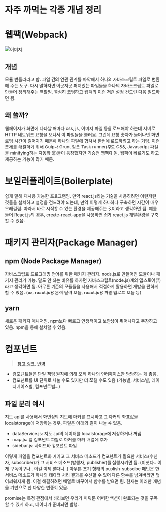 자주 까먹는 각종 개념 정리
===

# 웹팩(Webpack)

![이미지](https://t1.daumcdn.net/cfile/tistory/9915694B5A33349630)


## 개념

모듈 번들러라고 함. 파일 간의 연관 관계를 파악해서 하나의 자바스크립트 파일로 변환해 주는 도구. 다시 말하자면 이곳저곳 퍼져있는 파일들을 하나의 자바스크립트 파일로 만들어 정리해주는 역할임. 열심히 코딩하고 웹팩의 이런 저런 설정 건드린 다음 빌드하면 됨.


## 왜 쓸까?

웹페이지가 화면에 나타날 때마다 css, js, 이미지 파일 등을 로드해야 하는데 서버로 HTTP 네트워크 요청을 보내서 이 파일들을 불러옴. 그런데 요청 숫자가 늘어나면 화면 로딩 시간이 길어지기 때문에 하나의 파일에 합쳐서 한번에 로드하려고 하는 거임. 이런 문제를 해결하기 위해 Gulp나 Grunt 같은 Task runner(주로 CSS, Javascript 파일을 minifying하는 자동화 툴)들이 등장했지만 기승전 웹팩이 됨. 웹팩이 빠르기도 하고 제공하는 기능이 많기 때문.


# 보일러플레이트(Boilerplate)

쉽게 말해 재사용 가능한 프로그램임. 만약 react.js라는 기술을 사용하려면 이런저런 것들을 설치하고 설정을 건드려야 되는데, 만약 이렇게 하나하나 구축하면 시간이 매우 오래걸림. 따라서 바로 시작할 수 있는 환경을 제공해주는 것이라고 생각하면 됨.
예를 들어 React.js의 경우, create-react-app을 사용하면 쉽게 react.js 개발환경을 구축할 수 있음.


# 패키지 관리자(Package Manager)

## npm (Node Package Manager)

자바스크립트 프로그래밍 언어를 위한 패키지 관리자. node.js로 만들어진 모듈이나 패키지 관리가 가능. 말도 안 되는 비유를 하자면 자바스크립트(node.js)계의 앱스토어(?)라고 생각하면 됨. 아무튼 기존의 모듈들을 사용해서 적절하게 활용하면 개발을 편하게 할 수 있음. (ex, react.js용 음력 달력 모듈, react.js용 파일 업로드 모듈 등)


## yarn

새로운 패키지 매니저임. npm보다 빠르고 안정적이고 보안성이 뛰어나다고 주장하고 있음. npm을 통해 설치할 수 있음.

# 컴포넌트
> [참고 링크](https://rinae.dev/posts/why-every-beginner-front-end-developer-should-know-publish-subscribe-pattern-kr), [번역](https://itnext.io/why-every-beginner-front-end-developer-should-know-publish-subscribe-pattern-72a12cd68d44)
* 컴포넌트들은 단일 책임 원칙에 의해 오직 하나의 인터페이스만 담당하는 게 좋음.
* 컴포넌트를 UI 단위로 나눌 수도 있지만 더 쪼갤 수도 있음 (기능별, 서비스별, 데이터베이스별, 컴포넌트별...)

## 파일 분리 예시
지도 api를 사용해서 화면상의 지도에 마커를 표시하고 그 마커의 좌표값을 localstorage에 저장하는 경우, 파일은 아래와 같이 나눌 수 있음.

* dataService.js: 지도 api의 데이터를 localstorage에 저장하거나 꺼냄
* map.js: 맵 컴포넌트 파일로 마커를 마커 배열에 추가
* sidebar.js: 사이드바 컴포넌트 파일

이렇게 파일을 컴포넌트화 시키고 그 서비스 메소드가 컴포넌트가 필요한 서비스(수신자, subscriber)가 그 서비스 메소드(발행자, publisher)를 실행시키면 됨. (미쳣다.. 이게 구독이구나.. 이걸 이제 알다니..) 아무튼 초기 형태의 publish-subscibe 패턴은 한 서비스 메소드가 하나의 데이터 처리 결과를 수신할 수 있어 다른 함수를 넘겨버리면 덮어씌워지게 됨. 이걸 해결하려면 배열로 바꾸어서 함수를 받으면 됨. 현재는 이러한 개념을 기반으로 한 다양한 변종이 있음.

promise는 특정 관점에서 바라보면 우리가 미뤄둔 어떠한 액션이 완료되는 것을 구독할 수 있게 하고, 데이터가 준비되면 발행.
